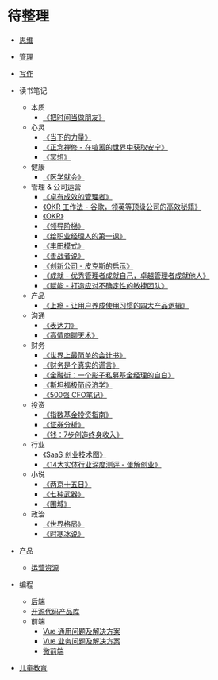 # 待整理
* [思维](content/core/mind.md)
* [管理](content/management/README.md)
* [写作](content/write/README.md)
* 读书笔记
  * 本质
    * [《把时间当做朋友》](content/reading-note/core/make-friend-with-time.md)
  * 心灵
    * [《当下的力量》](content/reading-note/heart/the-power-of-now.md)
    * [《正念禅修 - 在喧嚣的世界中获取安宁》](content/reading-note/heart/mindfulness.md)
    * [《冥想》](content/reading-note/heart/meditation.md)
  * 健康
    * [《医学就会》](content/reading-note/health/easy-learn-chinese-medical.md)
  * 管理 & 公司运营
    * [《卓有成效的管理者》](content/reading-note/management/the-effective-executive.md)
    * [《OKR 工作法 - 谷歌，领英等顶级公司的高效秘籍》](content/reading-note/management/okr/radical-focus.md)
    * [《OKR》](content/reading-note/management/okr/about-ork.md)
    * [《领导阶梯》](content/reading-note/management/leadership-pipeline.md)
    * [《给职业经理人的第一课》](content/reading-note/management/high-output-management.md)
    * [《丰田模式》](content/reading-note/management/toyota-production-system.md)
    * [《善战者说》](content/reading-note/management/good-at-war.md)
    * [《创新公司 - 皮克斯的启示》](content/reading-note/management/creative-inc.md)
    * [《成就 - 优秀管理者成就自己，卓越管理者成就他人》](content/reading-note/management/achievement.md)
    * [《赋能 - 打造应对不确定性的敏捷团队》](content/reading-note/management/empower.md)
  * 产品
    * [《上瘾 - 让用户养成使用习惯的四大产品逻辑》](content/reading-note/product/hooked.md)
  * 沟通
    * [《表达力》](content/reading-note/communicate/power-of-communicate.md)
    * [《高情商聊天术》](content/reading-note/communicate/high-eq-communicate.md)
  * 财务
    * [《世界上最简单的会计书》](content/reading-note/financial/easy-learn-accounting.md)
    * [《财务是个真实的谎言》](content/reading-note/financial/financial-is-lie.md)
    * [《金融街：一个影子私募基金经理的自白》](content/reading-note/financial/privately-offered-fund.md)
    * [《斯坦福极简经济学》](content/reading-note/financial/stanford-learn-economy.md)
    * [《500强 CFO笔记》](content/reading-note/financial/cfo-note.md)
  * 投资
    * [《指数基金投资指南》](content/reading-note/money/index-fund-guide.md)
    * [《证券分析》](content/reading-note/money/stock-analyse.md)
    * [《钱：7步创造终身收入》](content/reading-note/money/money.md)
  * 行业
    * [《SaaS 创业技术图》](content/reading-note/industry/sass-road-map.md)
    * [《14大实体行业深度测评 - 蛋解创业》](content/reading-note/industry/14-industries.md)
  * 小说
    * [《两京十五日》](content/reading-note/novel/two-captials-15-days.md)
    * [《七种武器》](content/reading-note/novel/seven-weapon.md)
    * [《围城》](content/reading-note/novel/wall.md)
  * 政治
    * [《世界格局》](content/reading-note/politics/world-grid.md)
    * [《时寒冰说》](content/reading-note/politics/shihanbing-say.md)

* [产品](content/application/production/README.md)
  * [运营资源](content/application/production/marketing/resource.md)
* 编程
  * [后端](content/coding/backend.md)
  * [开源代码产品库](content/coding/code-libs.md)
  * 前端
    * [Vue 通用问题及解决方案](content/coding/fe/vue/common-solution.md)
    * [Vue 业务问题及解决方案](content/coding/fe/vue/common-solution.md)
    * [微前端](content/coding/fe/micro-fe.md)
* [儿童教育](content/children-edu/README.md)
